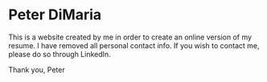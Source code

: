 # Peter DiMaria

This is a website created by me in order to create an online version of my resume. I have removed all personal contact info. If you wish to contact me, please do so through LinkedIn.

Thank you, 
Peter
